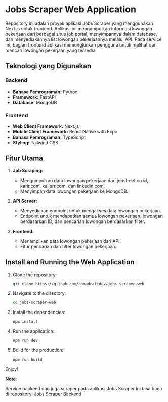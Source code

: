 # Jobs Scraper Web Application

Repository ini adalah proyek aplikasi Jobs Scraper yang menggunakan Next.js untuk frontend. Aplikasi ini mengumpulkan informasi lowongan pekerjaan dari berbagai situs job portal, menyimpannya dalam database, dan menyediakannya list lowongan pekerjaannya melalui API. Pada service ini, bagian frontend aplikasi memungkinkan pengguna untuk melihat dan mencari lowongan pekerjaan yang tersedia.

## Teknologi yang Digunakan

### Backend
- **Bahasa Pemrograman:** Python
- **Framework:** FastAPI
- **Database:** MongoDB

### Frontend
- **Web Client Framework:** Next.js
- **Mobile Client Framework:** React Native with Expo
- **Bahasa Pemrograman:** TypeScript
- **Styling:** Tailwind CSS

## Fitur Utama

1. **Job Scraping:**
   - Mengumpulkan data lowongan pekerjaan dari jobstreet.co.id, karir.com, kalibrr.com, dan linkedin.com.
   - Menyimpan data lowongan pekerjaan ke MongoDB.

2. **API Server:**
   - Menyediakan endpoint untuk mengakses data lowongan pekerjaan.
   - Endpoint untuk mendapatkan semua lowongan pekerjaan, lowongan berdasarkan ID, dan pencarian lowongan berdasarkan filter.

3. **Frontend:**
   - Menampilkan data lowongan pekerjaan dari API.
   - Fitur pencarian dan filter lowongan pekerjaan.


## Install and Running the Web Application 

1. Clone the repository:
   ```bash
   git clone https://github.com/ahmadrafidev/jobs-scraper-web

2. Navigate to the directory:
   ```bash 
   cd jobs-scraper-web

3. Install the dependencies:
    ```bash 
    npm install

4. Run the application:
    ```bash 
    npm run dev

5. Build for the production:
   ```bash
   npm run build
   ```

Enjoy!

**Note**: 

Service backend dan juga scraper pada aplikasi Jobs Scraper ini bisa baca di repository: [Jobs Scraper Backend](https://github.com/ahmadrafidev/jobs-scraper-backend)
